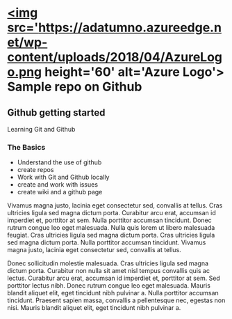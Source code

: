 # <a href='http://alexmarrero.tech'><img src='https://adatumno.azureedge.net/wp-content/uploads/2018/04/AzureLogo.png height='60' alt='Azure Logo'> <a/> Sample repo on Github

## Github getting started
Learning Git and Github

### The Basics
- Understand the use of github
- create repos
- Work with Git and Github locally
- create and work with issues
- create wiki and a github page

Vivamus magna justo, lacinia eget consectetur sed, convallis at tellus. Cras ultricies ligula sed magna dictum porta. Curabitur arcu erat, accumsan id imperdiet et, porttitor at sem. Nulla porttitor accumsan tincidunt. Donec rutrum congue leo eget malesuada. Nulla quis lorem ut libero malesuada feugiat. Cras ultricies ligula sed magna dictum porta. Cras ultricies ligula sed magna dictum porta. Nulla porttitor accumsan tincidunt. Vivamus magna justo, lacinia eget consectetur sed, convallis at tellus.

Donec sollicitudin molestie malesuada. Cras ultricies ligula sed magna dictum porta. Curabitur non nulla sit amet nisl tempus convallis quis ac lectus. Curabitur arcu erat, accumsan id imperdiet et, porttitor at sem. Sed porttitor lectus nibh. Donec rutrum congue leo eget malesuada. Mauris blandit aliquet elit, eget tincidunt nibh pulvinar a. Nulla porttitor accumsan tincidunt. Praesent sapien massa, convallis a pellentesque nec, egestas non nisi. Mauris blandit aliquet elit, eget tincidunt nibh pulvinar a.
